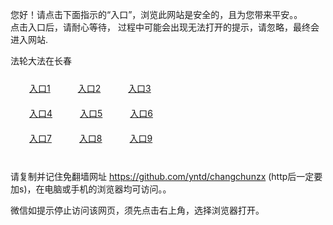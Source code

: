 您好！请点击下面指示的“入口”，浏览此网站是安全的，且为您带来平安。。 <br/>
点击入口后，请耐心等待， 过程中可能会出现无法打开的提示，请忽略，最终会进入网站. </br>

法轮大法在长春<br/>
<div style="padding:10px"><a style="margin:20px" target="_blank" href="https://d2awvmhweytbg7.cloudfront.net/2Qpsp?jjzjevsn" id="ccLink1" rel="nofollow">入口1</a> <a target="_blank" style="margin:20px" href="https://d3nkicmqou58zx.cloudfront.net/2Qpsp?vxtsi" id="ccLink2" rel="nofollow">入口2</a> <a style="margin:20px" target="_blank" href="https://d2dk0ehy2llu2g.cloudfront.net/2Qpsp?tgbkxrz" id="ccLink3" rel="nofollow">入口3</a></div>

<div style="padding:10px" ><a style="margin:20px" target="_blank" href="https://d2awvmhweytbg7.cloudfront.net/2Qpsp?jjzjevsn" id="ccLink4" rel="nofollow">入口4</a> <a style="margin:20px" href="https://d3nkicmqou58zx.cloudfront.net/2Qpsp?vxtsi" target="_blank" id="ccLink5" rel="nofollow">入口5</a> <a style="margin:20px" href="https://d2dk0ehy2llu2g.cloudfront.net/2Qpsp?tgbkxrz" target="_blank" id="ccLink6" rel="nofollow">入口6</a></div>

<div style="padding:10px"><a style="margin:20px" target="_blank" href="https://d2awvmhweytbg7.cloudfront.net/2Qpsp?jjzjevsn" id="ccLink7" rel="nofollow">入口7</a> <a style="margin:20px" href="https://d3nkicmqou58zx.cloudfront.net/2Qpsp?vxtsi" target="_blank" id="ccLink8" rel="nofollow">入口8</a> <a style="margin:20px" target="_blank" href="https://d2dk0ehy2llu2g.cloudfront.net/2Qpsp?tgbkxrz" id="ccLink9" rel="nofollow">入口9</a></div>

<br/>



请复制并记住免翻墙网址 https://github.com/yntd/changchunzx (http后一定要加s)，在电脑或手机的浏览器均可访问。。<br/>

微信如提示停止访问该网页，须先点击右上角，选择浏览器打开。
